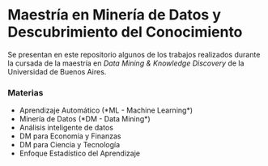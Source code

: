 # Maestría en Minería de Datos y Descubrimiento del Conocimiento

Se presentan en este repositorio algunos de los trabajos realizados durante la cursada de la maestría en *Data Mining & Knowledge Discovery* de la Universidad de Buenos Aires.


### Materias

<ul>
  <li>Aprendizaje Automático (*ML - Machine Learning*)</li>
  <li>Minería de Datos (*DM - Data Mining*)</li>
  <li>Análisis inteligente de datos</li>
  <li>DM para Economía y Finanzas</li>
  <li>DM para Ciencia y Tecnología</li>
  <li>Enfoque Estadístico del Aprendizaje</li>
</ul>

